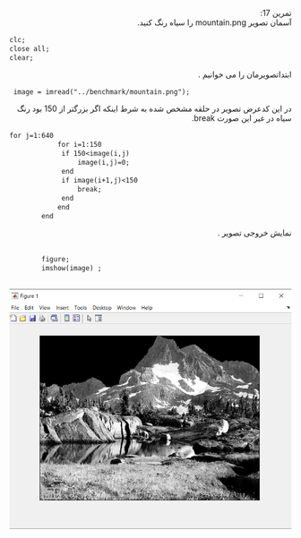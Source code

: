 
<div dir ="rtl">

تمرین 17:<br/>
    آسمان تصویر mountain.png را سیاه رنگ کنید.  
</div>

```
clc;
close all;
clear;
``` 
<div dir ="rtl">
ابتداتصویرمان را می خوانیم .    <br/>
</div>

```
 image = imread("../benchmark/mountain.png");	
```
<div dir ="rtl">
در این کدعرض تصویر در حلقه مشخص شده به شرط اینکه اگر بزرگتر از 150 بود  رنگ سیاه در غیر این صورت  break.     <br/>
</div>

```
for j=1:640 
		    for i=1:150
		     if 150<image(i,j)
		         image(i,j)=0;
		     end
		     if image(i+1,j)<150
		         break;
		     end
		    end
		end

```

<div dir ="rtl">
   نمایش خروجی تصویر   .<br/>
</div>

```

		figure;
 		imshow(image) ;
   

```



![out](https://github.com/semnan-university-ai/image-processing-class/blob/main/excersiecs/FatemehSeyfi/17/q17.png)



